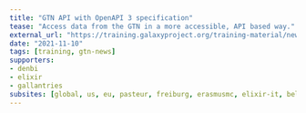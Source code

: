 ```yaml
---
title: "GTN API with OpenAPI 3 specification"
tease: "Access data from the GTN in a more accessible, API based way."
external_url: "https://training.galaxyproject.org/training-material/news/2021/11/10/api.html"
date: "2021-11-10"
tags: [training, gtn-news]
supporters:
- denbi
- elixir
- gallantries
subsites: [global, us, eu, pasteur, freiburg, erasmusmc, elixir-it, belgium, genouest]
---
```

